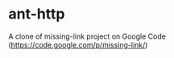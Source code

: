 # ant-http
A clone of missing-link project on Google Code (https://code.google.com/p/missing-link/)
